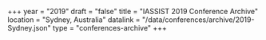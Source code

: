 +++
year = "2019"
draft = "false"
title = "IASSIST 2019 Conference Archive"
location = "Sydney, Australia"
datalink = "/data/conferences/archive/2019-Sydney.json"
type = "conferences-archive"
+++
